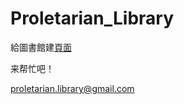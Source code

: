 # Proletarian_Library
給圖書館建[頁面](https://b614103080.github.io/proletariat_library/)

来帮忙吧！

proletarian.library@gmail.com
